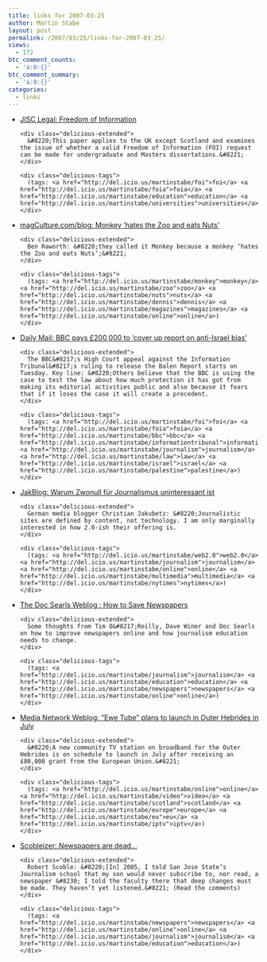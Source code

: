```yaml
---
title: links for 2007-03-25
author: Martin Stabe
layout: post
permalink: /2007/03/25/links-for-2007-03-25/
views:
  - 172
btc_comment_counts:
  - 'a:0:{}'
btc_comment_summary:
  - 'a:0:{}'
categories:
  - links
---
```

<ul class="delicious">
  <li>
    <div class="delicious-link">
      <a href="http://www.jisclegal.ac.uk/publications/foidissertationsuk.htm">JISC Legal: Freedom of Information</a>
    </div>
    
    <div class="delicious-extended">
      &#8220;This paper applies to the UK except Scotland and examines the issue of whether a valid Freedom of Information (FOI) request can be made for undergraduate and Masters dissertations.&#8221;
    </div>
    
    <div class="delicious-tags">
      (tags: <a href="http://del.icio.us/martinstabe/foi">foi</a> <a href="http://del.icio.us/martinstabe/foia">foia</a> <a href="http://del.icio.us/martinstabe/education">education</a> <a href="http://del.icio.us/martinstabe/universities">universities</a>)
    </div>
  </li>
  
  <li>
    <div class="delicious-link">
      <a href="http://magculture.com/blog/?p=719">magCulture.com/blog: Monkey ‘hates the Zoo and eats Nuts’</a>
    </div>
    
    <div class="delicious-extended">
      Ben Raworth: &#8220;they called it Monkey because a monkey ‘hates the Zoo and eats Nuts‘;&#8221;
    </div>
    
    <div class="delicious-tags">
      (tags: <a href="http://del.icio.us/martinstabe/monkey">monkey</a> <a href="http://del.icio.us/martinstabe/zoo">zoo</a> <a href="http://del.icio.us/martinstabe/nuts">nuts</a> <a href="http://del.icio.us/martinstabe/dennis">dennis</a> <a href="http://del.icio.us/martinstabe/magazines">magazines</a> <a href="http://del.icio.us/martinstabe/online">online</a>)
    </div>
  </li>
  
  <li>
    <div class="delicious-link">
      <a href="http://www.dailymail.co.uk/pages/live/articles/news/news.html?in_article_id=444074&#038;in_page_id=1770">Daily Mail: BBC pays £200,000 to &#8216;cover up report on anti-Israel bias&#8217;</a>
    </div>
    
    <div class="delicious-extended">
      The BBC&#8217;s High Court appeal against the Information Tribunal&#8217;s ruling to release the Balen Report starts on Tuesday. Key line: &#8220;Others believe that the BBC is using the case to test the law about how much protection it has got from making its editorial activities public and also because it fears that if it loses the case it will create a precedent.
    </div>
    
    <div class="delicious-tags">
      (tags: <a href="http://del.icio.us/martinstabe/foi">foi</a> <a href="http://del.icio.us/martinstabe/foia">foia</a> <a href="http://del.icio.us/martinstabe/bbc">bbc</a> <a href="http://del.icio.us/martinstabe/informationtribunal">informationtribunal</a> <a href="http://del.icio.us/martinstabe/journalism">journalism</a> <a href="http://del.icio.us/martinstabe/law">law</a> <a href="http://del.icio.us/martinstabe/israel">israel</a> <a href="http://del.icio.us/martinstabe/palestine">palestine</a>)
    </div>
  </li>
  
  <li>
    <div class="delicious-link">
      <a href="http://www.blog-cj.de/blog/?p=671">JakBlog: Warum Zwonull für Journalismus uninteressant ist</a>
    </div>
    
    <div class="delicious-extended">
      German media blogger Christian Jakubetz: &#8220;Journalistic sites are defined by content, not technology. I am only marginally interested in how 2.0-ish their offering is.
    </div>
    
    <div class="delicious-tags">
      (tags: <a href="http://del.icio.us/martinstabe/web2.0">web2.0</a> <a href="http://del.icio.us/martinstabe/journalism">journalism</a> <a href="http://del.icio.us/martinstabe/online">online</a> <a href="http://del.icio.us/martinstabe/multimedia">multimedia</a> <a href="http://del.icio.us/martinstabe/nytimes">nytimes</a>)
    </div>
  </li>
  
  <li>
    <div class="delicious-link">
      <a href="http://doc.weblogs.com/2007/03/24#howToSaveNewspapers">The Doc Searls Weblog : How to Save Newspapers</a>
    </div>
    
    <div class="delicious-extended">
      Some thoughts from Tim O&#8217;Reilly, Dave Winer and Doc Searls on how to improve newspapers online and how journalism education needs to change.
    </div>
    
    <div class="delicious-tags">
      (tags: <a href="http://del.icio.us/martinstabe/journalism">journalism</a> <a href="http://del.icio.us/martinstabe/education">education</a> <a href="http://del.icio.us/martinstabe/newspapers">newspapers</a> <a href="http://del.icio.us/martinstabe/online">online</a>)
    </div>
  </li>
  
  <li>
    <div class="delicious-link">
      <a href="http://blogs.rnw.nl/medianetwork/?p=7578">Media Network Weblog: “Ewe Tube” plans to launch in Outer Hebrides in July</a>
    </div>
    
    <div class="delicious-extended">
      &#8220;A new community TV station on broadband for the Outer Hebrides is on schedule to launch in July after receiving an £80,000 grant from the European Union.&#8221;
    </div>
    
    <div class="delicious-tags">
      (tags: <a href="http://del.icio.us/martinstabe/online">online</a> <a href="http://del.icio.us/martinstabe/video">video</a> <a href="http://del.icio.us/martinstabe/scotland">scotland</a> <a href="http://del.icio.us/martinstabe/europe">europe</a> <a href="http://del.icio.us/martinstabe/eu">eu</a> <a href="http://del.icio.us/martinstabe/iptv">iptv</a>)
    </div>
  </li>
  
  <li>
    <div class="delicious-link">
      <a href="http://scobleizer.com/2007/03/24/newspapers-are-dead/">Scobleizer: Newspapers are dead&#8230;</a>
    </div>
    
    <div class="delicious-extended">
      Robert Scoble: &#8220;[In] 2005, I told San Jose State’s Journalism school that my son would never subscribe to, nor read, a newspaper &#8230; I told the faculty there that deep changes must be made. They haven’t yet listened.&#8221; (Read the comments)
    </div>
    
    <div class="delicious-tags">
      (tags: <a href="http://del.icio.us/martinstabe/newspapers">newspapers</a> <a href="http://del.icio.us/martinstabe/online">online</a> <a href="http://del.icio.us/martinstabe/journalism">journalism</a> <a href="http://del.icio.us/martinstabe/education">education</a>)
    </div>
  </li>
</ul>